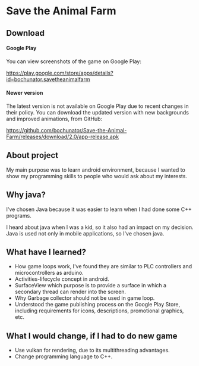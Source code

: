 # Save the Animal Farm

## Download

#### Google Play

You can view screenshots of the game on Google Play:

https://play.google.com/store/apps/details?id=bochunator.savetheanimalfarm

#### Newer version

The latest version is not available on Google Play due to recent changes in their policy. You can
download the updated version with new backgrounds and improved animations, from GitHub:

https://github.com/bochunator/Save-the-Animal-Farm/releases/download/2.0/app-release.apk

## About project

My main purpose was to learn android environment, because I wanted to show my programming skills to people who would ask about my interests.

## Why java?

I've chosen Java because it was easier to learn when I had done some C++ programs.

I heard about java when I was a kid, so it also had an impact on my decision. Java is used not only in mobile applications, so I've chosen java.

## What have I learned?

- How game loops work, I've found they are similar to PLC controllers and microcontrollers as arduino.
- Activities-lifecycle concept in android.
- SurfaceView which purpose is to provide a surface in which a secondary thread can render into the screen.
- Why Garbage collector should not be used in game loop.
- Understood the game publishing process on the Google Play Store, including requirements for icons, descriptions, promotional graphics, etc.

## What I would change, if I had to do new game

- Use vulkan for rendering, due to its multithreading advantages.
- Change programming language to C++.
